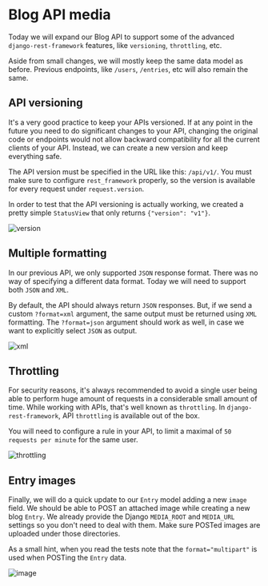 # Blog API media

Today we will expand our Blog API to support some of the advanced `django-rest-framework` features, like `versioning`, `throttling`, etc.

Aside from small changes, we will mostly keep the same data model as before. Previous endpoints, like `/users`, `/entries`, etc will also remain the same.

## API versioning

It's a very good practice to keep your APIs versioned. If at any point in the future you need to do significant changes to your API, changing the original code or endpoints would not allow backward compatibility for all the current clients of your API. Instead, we can create a new version and keep everything safe.

The API version must be specified in the URL like this: `/api/v1/`. You must make sure to configure `rest_framework` properly, so the version is available for every request under `request.version`.

In order to test that the API versioning is actually working, we created a pretty simple `StatusView` that only returns `{"version": "v1"}`.

![version](http://i.imgur.com/WRl0QLn.png)

## Multiple formatting

In our previous API, we only supported `JSON` response format. There was no way of specifying a different data format. Today we will need to support both `JSON` and `XML`.

By default, the API should always return `JSON` responses. But, if we send a custom `?format=xml` argument, the same output must be returned using `XML` formatting. The `?format=json` argument should work as well, in case we want to explicitly select `JSON` as output.

![xml](http://i.imgur.com/O6UNxTX.png)

## Throttling

For security reasons, it's always recommended to avoid a single user being able to perform huge amount of requests in a considerable small amount of time. While working with APIs, that's well known as `throttling`. In `django-rest-framework`, API `throttling` is available out of the box.

You will need to configure a rule in your API, to limit a maximal of `50 requests per minute` for the same user.

![throttling](http://i.imgur.com/RSG1ULE.png)

## Entry images

Finally, we will do a quick update to our `Entry` model adding a new `image` field. We should be able to POST an attached image while creating a new blog `Entry`. We already provide the Django `MEDIA_ROOT` and `MEDIA_URL` settings so you don't need to deal with them. Make sure POSTed images are uploaded under those directories.

As a small hint, when you read the tests note that the `format="multipart"` is used when POSTing the `Entry` data.

![image](http://i.imgur.com/1zgoUSZ.png)
